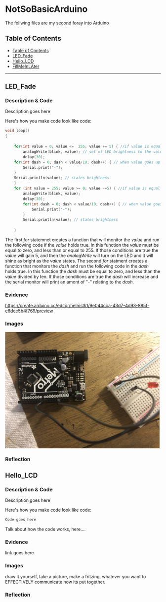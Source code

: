 # NotSoBasicArduino
 The follwing files are my second foray into Arduino
 
 
## Table of Contents
* [Table of Contents](#TableOfContents)
* [LED_Fade](#LED_Fade)
* [Hello_LCD](#Hello_LCD)
* [FillMeInLAter](#FillMeInLAter)
---

## LED_Fade

### Description & Code
Description goes here

Here's how you make code look like code:

```C++
void loop()
{

	for(int value = 0; value <=  255; value += 5) { //if value is equal 0 and less than or equal to 255 add +5 to value
		analogWrite(blink, value); // set of LED brightness to the value
		delay(30);
	for(int dash = 0; dash < value/10; dash++) { // when value goes up by 10 add "-"
		Serial.print("-"); 
	}
	Serial.println(value); // states brightness
	}
	for (int value = 255; value >= 0; value -=5) { //if value is equal 255 and more than or equal to 0 subtarct +5
		analogWrite(blink, value);
		delay(30);
		for(int dash = 0; dash < value/10; dash++) { // when value goes down by 10 subtract "-"
			Serial.print("-");
		}
		Serial.println(value); // states brightness

	}
```
The first *for* statemnet creates a function that will monitor the *value* and run the following code if the *value* holds true. In this function the *value* must be  equal to zero, and less than or equal to 255. If those conditions are true the *value* will gain 5, and then the *analogWrite* will turn on the LED and it will shine as bright as the *value* states. The second *for* statment creates a function that monitors the *dash* and run the following code in the *dash* holds true. In this function the *dash* must be equal to zero, and less than the *value* divided by ten. If those conditions are true the *dash* will increase and the serial monitor will print an amont of "-" relating to the *dash*.

### Evidence
https://create.arduino.cc/editor/helmstk1/9e044cca-43d7-4d93-885f-e6dec5b4f769/preview

### Images

<img src="https://github.com/lmcmind85/NotSoBasicArduino-1/blob/main/Images/LEDBlinkRevisited.jpeg?raw=true" width="500">

### Reflection

## Hello_LCD

### Description & Code
Description goes here

Here's how you make code look like code:

```C++
Code goes here
```
Talk about how the code works, here....

### Evidence
link goes here

### Images
draw it yourself, take a picture, make a fritzing, whatever you want to EFFECTIVELY communicate how its put together.

### Reflection

